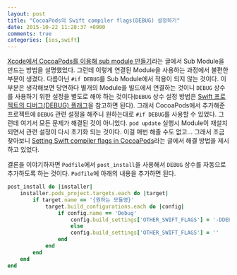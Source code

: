 ```yaml
---
layout: post
title: "CocoaPods의 Swift compiler flags(DEBUG) 설정하기"
date: 2015-10-22 11:28:37 +0900
comments: true
categories: [ios,swift]
---
```

[Xcode에서 CocoaPods를 이용해 sub module 만들기](/2015/10/21/xcode-create-sub-module-using-cocoapods/)라는 글에서 Sub Module을 만드는 방법을 설명했었다. 그런데 이렇게 연결된 Module을 사용하는 과정에서 불편한 부분이 생겼다. 다름아닌 `#if DEBUG`를 Sub Module에서 적용이 되지 않는 것이다. 이 부분은 생각해보면 당연하다 별개의 Module을 빌드에서 연결하는 것이니 `DEBUG` 상수를 사용하기 위한 설정을 별도로 해야 하는 것이다(`DEBUG` 상수 설정 방법은 [Swift 프로젝트의 디버그(DEBUG) 플래그](http://seorenn.blogspot.kr/2014/11/xcode-swift-debug.html)을 참고하면 된다). 그래서 CocoaPods에서 추가해준 프로젝트에 `DEBUG` 관련 설정을 해주니 원하는대로 `#if DEBUG`를 사용할 수 있었다. 그런데 여기서 모든 문제가 해결된 것이 아니었다. `pod update` 실행시 Module이 재설치 되면서 관련 설정이 다시 초기화 되는 것이다. 이걸 매번 해줄 수도 없고... 그래서 조금 찾아보니 [Setting Swift compiler flags in CocoaPods](http://marginalfutility.net/2015/10/11/swift-compiler-flags/)라는 글에서 해결 방법을 제시하고 있었다.

결론을 이야기하자면 `Podfile`에서 `post_install`을 사용해서 `DEBUG` 상수를 자동으로 추가하도록 하는 것이다. `Podfile`에 아래의 내용을 추가하면 된다.

```ruby
post_install do |installer|
	installer.pods_project.targets.each do |target|
		if target.name == '{원하는 모듈명}'
			target.build_configurations.each do |config|
				if config.name == 'Debug'
					config.build_settings['OTHER_SWIFT_FLAGS'] = '-DDEBUG'
					else
					config.build_settings['OTHER_SWIFT_FLAGS'] = ''
				end
			end
		end
	end
end
```
